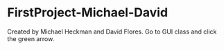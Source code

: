 # FirstProject-Michael-David
Created by Michael Heckman
and David Flores. 
Go to GUI class and click the green arrow. 
